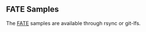 FATE Samples
------------

The [FATE][1] samples are available through rsync or git-lfs.

[1]: https://wiki.libav.org/FATE
